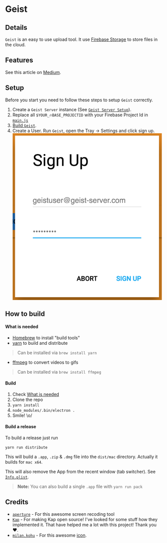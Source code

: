 # Geist

## Details
`Geist` is an easy to use upload tool.
It use [Firebase Storage](https://firebase.google.com/docs/storage/) to store files in the cloud.

## Features
See this article on [Medium](https://medium.com/@StefMa/geist-uploading-made-easy-6d8769469fa4).

## Setup
Before you start you need to follow these steps to setup `Geist` correctly.

1. Create a `Geist Server` instance (See [`Geist Server Setup`](https://github.com/stefma/Geist-Server)).
2. Replace all `$YOUR_🔥BASE_PROJECTID` with your Firebase Project Id in [`main.js`](main.js)
3. [Build `Geist`](#how-to-build).
4. Create a User. Run `Geist`, open the Tray -> Settings and click sign up.
![create a user](art/sign_up.png)

## How to build

#### What is needed
* [Homebrew](http://brew.sh/) to install "build tools"
* [yarn](https://yarnpkg.com) to build and distribute
> Can be installed via `brew install yarn`
* [ffmpeg](https://ffmpeg.org/) to convert videos to gifs
> Can be installed via `brew install ffmpeg`

#### Build
1. Check [What is needed](#what-is-needed)
2. Clone the repo
3. `yarn install`
4. `node_modules/.bin/electron .`
5. Smile! \o/

#### Build a release
To build a release just run
```
yarn run distribute
```
This will build a `.app`, `.zip` & `.dmg` file into the `dist/mac` directory.
Actually it builds for `mac x64`.

This will also remove the App from the recent window (tab switcher).
See [`Info.plist`](build/Info.plist).

> **Note:** You can also build a single `.app` file with `yarn run pack`

## Credits
* [`aperture`](https://github.com/wulkano/aperture) - For this awesome screen recoding tool
* [`Kap`](https://github.com/wulkano/kap) - For making Kap open source! I've looked for some stuff how they implemented it. That have helped me a lot with this project! Thank you ❤️.
* [`milan.kohu`](https://www.iconfinder.com/milan.kohut) - For this awesome [icon](https://www.iconfinder.com/icons/367620/adobe_cloud_creative_cloud_creative-cloud_icon).
